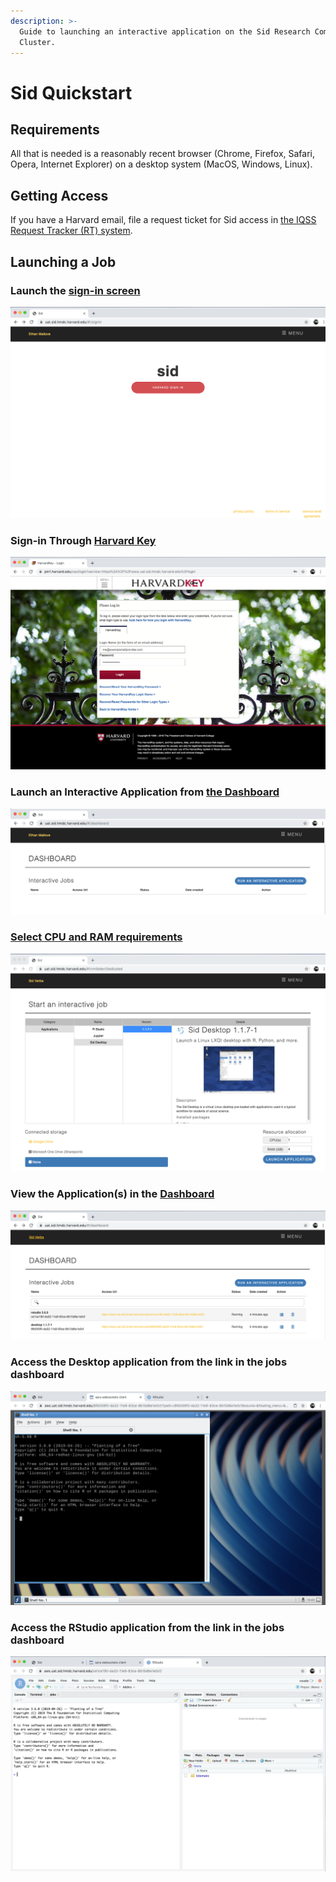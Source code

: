 ```yaml
---
description: >-
  Guide to launching an interactive application on the Sid Research Computing
  Cluster.
---
```


# Sid Quickstart

## Requirements

All that is needed is a reasonably recent browser \(Chrome, Firefox, Safari, Opera, Internet Explorer\) on a desktop system \(MacOS, Windows, Linux\).

## Getting Access

If you have a Harvard email, file a request ticket for Sid access in [the IQSS Request Tracker \(RT\) system](https://help.hmdc.harvard.edu).

## Launching a Job

### Launch the [sign-in screen](https://uat.sid.hmdc.harvard.edu)

![Bring up the sign in screen.](.gitbook/assets/screen-shot-2019-09-18-at-12.39.33-pm.png)

### Sign-in Through [Harvard Key](https://www.pin1.harvard.edu/cas/login?service=https%3A%2F%2Fwww.uat.sid.hmdc.harvard.edu%2Flogin)

![Sign in through HarvardKey \(which was received in previous step\)](.gitbook/assets/screen-shot-2019-09-18-at-12.40.22-pm.png)

### Launch an Interactive Application from [the Dashboard](https://www.uat.sid.hmdc.harvard.edu/#!/dashboard)

![Click the &quot;Run an Interactive Application&quot; button.](.gitbook/assets/screen-shot-2019-09-18-at-12.41.22-pm.png)

### [Select CPU and RAM requirements](https://hmdc.gitbook.io/sid/determining-resource-requirements)

![Select your CPU and RAM requirements, authorize Google Drive \(optional\), and launch the application.](.gitbook/assets/screen-shot-2019-09-18-at-12.42.18-pm.png)

### View the Application\(s\) in the [Dashboard](https://www.uat.sid.hmdc.harvard.edu/#!/dashboard)

![Your Application\(s\) should now display in the &quot;Interactive Jobs&quot; dashboard.](.gitbook/assets/screen-shot-2019-09-18-at-12.42.35-pm.png)

### Access the Desktop application from the link in the jobs dashboard

![The link to the desktop application brings you to a Linux Desktop environment accessible through the Xpra HTML5 canvas element in your browser.](.gitbook/assets/screen-shot-2019-09-18-at-12.43.25-pm.png)

### Access the RStudio application from the link in the jobs dashboard <a id="access-the-desktop-application-from-the-link-in-the-jobs-dashboard"></a>

![Similarly to the above desktop application, the link to the RStudio application displays in your browser tab.](.gitbook/assets/screen-shot-2019-09-18-at-12.42.45-pm.png)

